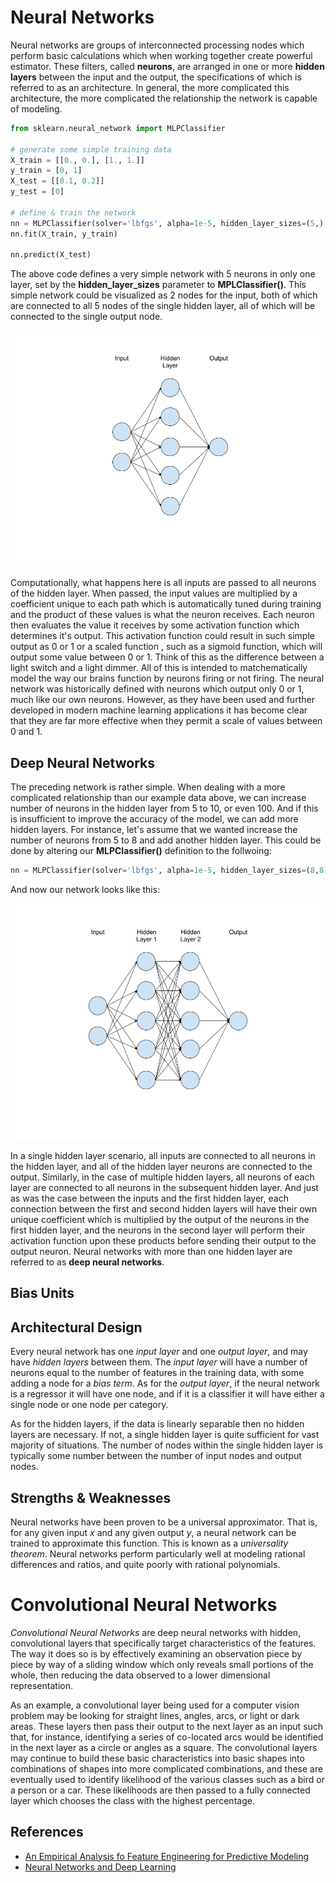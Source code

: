 # Neural Networks

Neural networks are groups of interconnected processing nodes which perform basic calculations which when working together create powerful estimator. These filters, called __neurons__, are arranged in one or more __hidden layers__ between the input and the output, the specifications of which is referred to as an architecture. In general, the more complicated this architecture, the more complicated the relationship the network is capable of modeling.

```python
from sklearn.neural_network import MLPClassifier

# generate some simple training data
X_train = [[0., 0.], [1., 1.]]
y_train = [0, 1]
X_test = [[0.1, 0.2]]
y_test = [0]

# define & train the network
nn = MLPClassifier(solver='lbfgs', alpha=1e-5, hidden_layer_sizes=(5,), random_state=1)
nn.fit(X_train, y_train)

nn.predict(X_test)
```

The above code defines a very simple network with 5 neurons in only one layer, set by the __hidden_layer_sizes__ parameter to __MPLClassifier()__. This simple network could be visualized as 2 nodes for the input, both of which are connected to all 5 nodes of the single hidden layer, all of which will be connected to the single output node.

![Simple neural network](images/nn_01_simple_network.png)

Computationally, what happens here is all inputs are passed to all neurons of the hidden layer. When passed, the input values are multiplied by a coefficient unique to each path which is automatically tuned during training and the product of these values is what the neuron receives. Each neuron then evaluates the value it receives by some activation function which determines it's output. This activation function could result in such simple output as 0 or 1 or a scaled function , such as a sigmoid function, which will output some value between 0 or 1. Think of this as the difference between a light switch and a light dimmer. All of this is intended to matchematically model the way our brains function by neurons firing or not firing. The neural network was historically defined with neurons which output only 0 or 1, much like our own neurons. However, as they have been used and further developed in modern machine learning applications it has become clear that they are far more effective when they permit a scale of values between 0 and 1.

## Deep Neural Networks

The preceding network is rather simple. When dealing with a more complicated relationship than our example data above, we can increase number of neurons in the hidden layer from 5 to 10, or even 100. And if this is insufficient to improve the accuracy of the model, we can add more hidden layers. For instance, let's assume that we wanted increase the number of neurons from 5 to 8 and add another hidden layer. This could be done by altering our __MLPClassifier()__ definition to the follwoing:

```python
nn = MLPClassifier(solver='lbfgs', alpha=1e-5, hidden_layer_sizes=(8,8), random_state=1)
```

And now our network looks like this:

![Simple deep neural network](images/nn_02_deep_network.png)

In a single hidden layer scenario, all inputs are connected to all neurons in the hidden layer, and all of the hidden layer neurons are connected to the output. Similarly, in the case of multiple hidden layers, all neurons of each layer are connected to all neurons in the subsequent hidden layer. And just as was the case between the inputs and the first hidden layer, each connection between the first and second hidden layers will have their own unique coefficient which is multiplied by the output of the neurons in the first hidden layer, and the neurons in the second layer will perform their activation function upon these products before sending their output to the output neuron. Neural networks with more than one hidden layer are referred to as __deep neural networks__.

## Bias Units

## Architectural Design

Every neural network has one _input layer_ and one _output layer_, and may have _hidden layers_ between them. The _input layer_ will have a number of neurons equal to the number of features in the training data, with some adding a node for a _bias term_. As for the _output layer_, if the neural network is a regressor it will have one node, and if it is a classifier it will have either a single node or one node per category.

As for the hidden layers, if the data is linearly separable then no hidden layers are necessary. If not, a single hidden layer is quite sufficient for vast majority of situations. The number of nodes within the single hidden layer is typically some number between the number of input nodes and output nodes.

## Strengths & Weaknesses

Neural networks have been proven to be a universal approximator. That is, for any given input $x$ and any given output $y$, a neural network can be trained to approximate this function. This is known as a _universality theorem_. Neural networks perform particularly well at modeling rational differences and ratios, and quite poorly with rational polynomials.

# Convolutional Neural Networks

_Convolutional Neural Networks_ are deep neural networks with hidden, convolutional layers that specifically target characteristics of the features. The way it does so is by effectively examining an observation piece by piece by way of a sliding window which only reveals small portions of the whole, then reducing the data observed to a lower dimensional representation.

As an example, a convolutional layer being used for a computer vision problem may be looking for straight lines, angles, arcs, or light or dark areas. These layers then pass their output to the next layer as an input such that, for instance, identifying a series of co-located arcs would be identified in the next layer as a circle or angles as a square. The convolutional layers may continue to build these basic characteristics into basic shapes into combinations of shapes into more complicated combinations, and these are eventually used to identify likelihood of the various classes such as a bird or a person or a car. These likelihoods are then passed to a fully connected layer which chooses the class with the highest percentage.

## References

- [An Empirical Analysis fo Feature Engineering for Predictive Modeling](https://arxiv.org/pdf/1701.07852.pdf)
- [Neural Networks and Deep Learning](http://neuralnetworksanddeeplearning.com/index.html)
